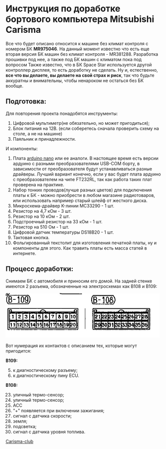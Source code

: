 Инструкция по доработке бортового компьютера Mitsubishi Carisma
======================
Все что будет описано относится к машине без климат контроля с номером БК **MR975046**. На данный момент известно что есть еще вторая версия БК машин без климат контроля - MR381288. Разработка прошивки под нее, а также под БК машин с климатом пока под вопросом
Также известно, что в БК Space Star используется другой контроллер дисплея, то есть доработку не сделать.
Ну и, естественно, **все что вы делаете, вы делаете на свой страх и риск**, так что будьте аккуратны и внимательны, чтобы ненароком не остаться без БК вообще.

Подготовка:
-----------------------------------

Для повторения проекта понадобятся инструменты:
1. Цифровой мультиметр(не обязательно, но может пригодиться);
2. Блок питания на 12В. (если соберетесь сначала проверить схему на столе, а не на машине)
3. Паяльник и принадлежности.

И компоненты:
1. Плата [arduino nano](http://arduino.ru/Hardware/ArduinoBoardNano) или ее аналоги. В настоящее время есть версии ардуино с разными преобразователями USB-COM борту, в зависимости от преобразователя будут устанавливаться разные драйверы. Лучший вариант конечно, если у вас будет плата ардуино c преобразователем на чипе FT232RL, так как работа таких плат проверена на практике.
2. Набор тонких проводов(лучше разных цветов) для подключения платы к БК  - можно приобрести в любом магазине радиотоваров, или использовать например старый шлейф от жесткого диска.
3. Микросхема-драйвер K-линии MC33290 - 1 шт.
4. Резистор на 4,7 кОм - 3 шт.
5. Резистор на 10 кОм - 2 шт.
6. Подстроечный резистор на 33 кОм - 1 шт.
7. Резистор на 510 Ом - 1 шт.
8. Цифровой датчик температуры DS18B20 - 1 шт.
9. Тактовая кнопка.
10. Фольгированный текстолит для изготовления печатной платы, ну и компоненты для этого. Как травить платы есть масса статей в интернете.

Процесс доработки:
-----------------------------------

Снимаем БК с автомобиля и приносим его домой. На задней стенке имеются 2 разъема, обозначенные на электросхемах как B108 и B109:

![](https://github.com/miheych/carisma_bk/blob/master/Pict/%D0%A0%D0%B0%D0%B7%D1%8A%D0%B5%D0%BC%D1%8B%20B108%20B109.jpg)

Вот нумерация их контактов с описанием тех, которые могут пригодится:

**B109:**

5. к диагностическому разъему;
15. к диагностическому пину ECU.

**B108:**

23. уличный термо-сенсор;
31. уличный термо-сенсор;
25. ACC
26. "+" появляется при включении зажигания;
27. сигнал с датчика скорости;
28. земля;
32. подсветка;
33. сигнал с датчика уровня топлива.


[Carisma-club](http://carisma-club.su/index.php?showtopic=2685&pid=101352&st=360&#entry101352)
